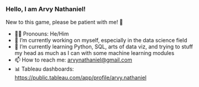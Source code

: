### Hello, I am Arvy Nathaniel!

New to this game, please be patient with me!	:slightly_smiling_face:

- :raising_hand_man: Pronouns: He/Him
- :mechanical_arm: I’m currently working on myself, especially in the data science field 
- :brain: I’m currently learning Python, SQL, arts of data viz, and trying to stuff my head as much as I can with some machine learning modules
- 📫 How to reach me: arvynathaniel@gmail.com
- :bar_chart: Tableau dashboards: https://public.tableau.com/app/profile/arvy.nathaniel
